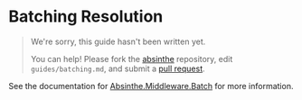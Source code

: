 # Batching Resolution

> We're sorry, this guide hasn't been written yet.
>
> You can help! Please fork the [absinthe](https://github.com/absinthe-graphql/absinthe) repository, edit `guides/batching.md`, and submit a [pull request](https://github.com/absinthe-graphql/absinthe/pulls).

See the documentation for [Absinthe.Middleware.Batch](Absinthe.Middleware.Batch.html) for more information.
